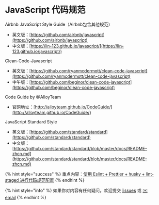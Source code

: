 # JavaScript 代码规范

Airbnb JavaScript Style Guide（Airbnb包含其他规范）

* 英文版：[https://github.com/airbnb/javascript](https://github.com/airbnb/javascript)
* 中文版：[https://lin-123.github.io/javascript/](https://lin-123.github.io/javascript/)

Clean-Code-Javascript

* 英文版：[https://github.com/ryanmcdermott/clean-code-javascript](https://github.com/ryanmcdermott/clean-code-javascript)
* 中午版：[https://github.com/beginor/clean-code-javascript](https://github.com/beginor/clean-code-javascript)

Code Guide by @AlloyTeam

* 官网地址：[http://alloyteam.github.io/CodeGuide/](http://alloyteam.github.io/CodeGuide/)

JavaScript Standard Style

* 英文版：[https://github.com/standard/standard](https://github.com/standard/standard) 
* 中文版：[https://github.com/standard/standard/blob/master/docs/README-zhcn.md](https://github.com/standard/standard/blob/master/docs/README-zhcn.md)

{% hint style="success" %}
重点内容：[使用 Eslint + Prettier + husky + lint-staged 进行代码规范配置](https://github.com/MrEnvision/Front-end_learning_project/tree/master/coding_guide_setting)
{% endhint %}

{% hint style="info" %}
如果你对内容有任何疑问，欢迎提交 [❕issues](https://github.com/MrEnvision/Front-end_learning_notes/issues) 或 [ ✉️ email](mailto:EnvisionShen@gmail.com)
{% endhint %}

